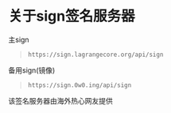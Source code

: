# 关于sign签名服务器

主sign
> `https://sign.lagrangecore.org/api/sign`

备用sign(镜像)
> `https://sign.0w0.ing/api/sign`

该签名服务器由海外热心网友提供
